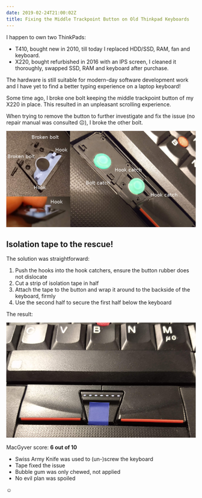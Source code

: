 ```yaml
---
date: 2019-02-24T21:00:02Z
title: Fixing the Middle Trackpoint Button on Old Thinkpad Keyboards
---
```


I happen to own two ThinkPads:

* T410, bought new in 2010, till today I replaced HDD/SSD, RAM, fan and keyboard.
* X220, bought refurbished in 2016 with an IPS screen, I cleaned it thoroughly, swapped SSD, RAM and keyboard after purchase.

The hardware is still suitable for modern-day software development work and I have yet to find a better typing experience on a laptop keyboard!

Some time ago, I broke one bolt keeping the middle trackpoint button of my X220 in place. This resulted in an unpleasant scrolling experience.

When trying to remove the button to further investigate and fix the issue (no repair manual was consulted ☹), I broke the other bolt.

![Middle trackpoint button hinges](middle_trackpoint_button.jpg)

## Isolation tape to the rescue!

The solution was straightforward:

1. Push the hooks into the hook catchers, ensure the button rubber does not dislocate
2. Cut a strip of isolation tape in half
3. Attach the tape to the button and wrap it around to the backside of the keyboard, firmly
4. Use the second half to secure the first half below the keyboard

The result:

![Final result](result.jpg)

MacGyver score: **6 out of 10**

* Swiss Army Knife was used to (un-)screw the keyboard
* Tape fixed the issue
* Bubble gum was only chewed, not applied
* No evil plan was spoiled

☺
